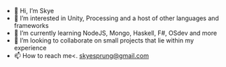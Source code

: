 - 👋 Hi, I’m Skye
- 👀 I’m interested in Unity, Processing and a host of other languages and frameworks
- 🌱 I’m currently learning NodeJS, Mongo, Haskell, F#, OSdev and more
- 💞️ I’m looking to collaborate on small projects that lie within my experience
- 📫 How to reach me<. skyesprung@gmail.com
<!---
sk-spr/sk-spr is a ✨ special ✨ repository because its `README.md` (this file) appears on your GitHub profile.
You can click the Preview link to take a look at your changes.
--->
